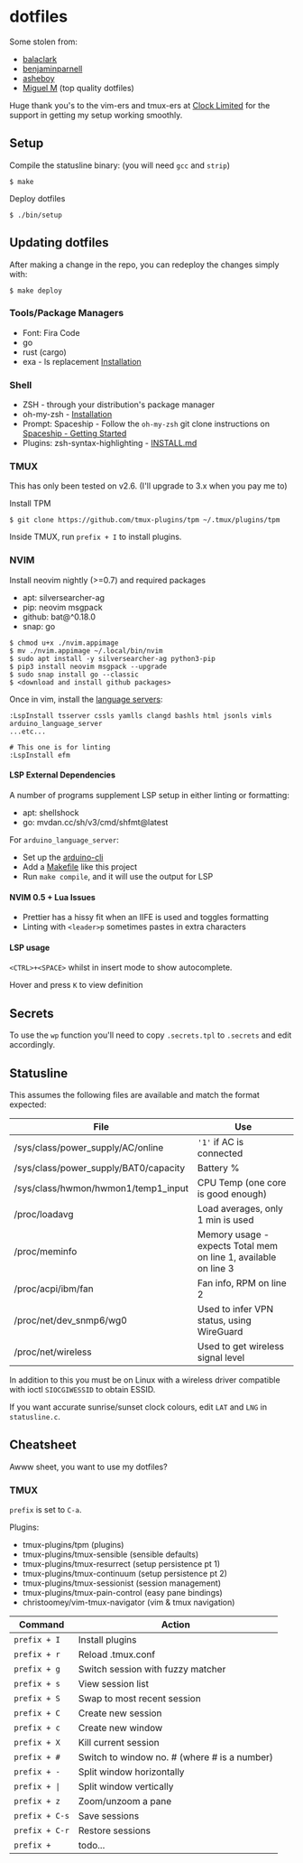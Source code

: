 # dotfiles

Some stolen from:
 - [balaclark](https://github.com/balaclark/dotfiles)
 - [benjaminparnell](https://github.com/benjaminparnell/dotfiles)
 - [asheboy](https://github.com/Asheboy/dotfiles)
 - [Miguel M](https://git.parata.xyz/eot/dotfiles/) (top quality dotfiles)

Huge thank you's to the vim-ers and tmux-ers at [Clock Limited](https://github.com/clocklimited) for the support in getting my setup working smoothly.

## Setup

Compile the statusline binary: (you will need `gcc` and `strip`)

```
$ make
```

Deploy dotfiles

```
$ ./bin/setup
```

## Updating dotfiles

After making a change in the repo, you can redeploy the changes simply with:

```
$ make deploy
```

### Tools/Package Managers

 - Font: Fira Code
 - go
 - rust (cargo)
 - exa - ls replacement [Installation](https://the.exa.website/install)

### Shell

 - ZSH - through your distribution's package manager
 - oh-my-zsh - [Installation](https://ohmyz.sh/#install)
 - Prompt: Spaceship - Follow the `oh-my-zsh` git clone instructions on [Spaceship - Getting Started](https://spaceship-prompt.sh/getting-started/)
 - Plugins: zsh-syntax-highlighting - [INSTALL.md](https://github.com/zsh-users/zsh-syntax-highlighting/blob/master/INSTALL.md#oh-my-zsh)

### TMUX

This has only been tested on v2.6. (I'll upgrade to 3.x when you pay me to)

Install TPM

```
$ git clone https://github.com/tmux-plugins/tpm ~/.tmux/plugins/tpm
```

Inside TMUX, run `prefix + I` to install plugins.

### NVIM

Install neovim nightly (>=0.7) and required packages
 - apt: silversearcher-ag
 - pip: neovim msgpack
 - github: bat@^0.18.0
 - snap: go

```
$ chmod u+x ./nvim.appimage
$ mv ./nvim.appimage ~/.local/bin/nvim
$ sudo apt install -y silversearcher-ag python3-pip
$ pip3 install neovim msgpack --upgrade
$ sudo snap install go --classic
$ <download and install github packages>
```

Once in vim, install the [language servers](https://github.com/kabouzeid/nvim-lspinstall#bundled-installers):

```
:LspInstall tsserver cssls yamlls clangd bashls html jsonls vimls arduino_language_server
...etc...

# This one is for linting
:LspInstall efm
```

#### LSP External Dependencies

A number of programs supplement LSP setup in either linting or formatting:
 - apt: shellshock
 - go: mvdan.cc/sh/v3/cmd/shfmt@latest

For `arduino_language_server`:
 - Set up the [arduino-cli](https://raw.githubusercontent.com/arduino/arduino-cli)
 - Add a [Makefile](https://github.com/jack828/esp32-logger/blob/arduino/Makefile) like this project
 - Run `make compile`, and it will use the output for LSP

#### NVIM 0.5 + Lua Issues

 - Prettier has a hissy fit when an IIFE is used and toggles formatting
 - Linting with `<leader>p` sometimes pastes in extra characters

#### LSP usage

`<CTRL>+<SPACE>` whilst in insert mode to show autocomplete.

Hover and press `K` to view definition

## Secrets

To use the `wp` function you'll need to copy `.secrets.tpl` to `.secrets` and edit accordingly.

## Statusline

This assumes the following files are available and match the format expected:

| File | Use |
|------|-----|
| /sys/class/power_supply/AC/online | `'1'` if AC is connected |
| /sys/class/power_supply/BAT0/capacity | Battery % |
| /sys/class/hwmon/hwmon1/temp1_input | CPU Temp (one core is good enough) |
| /proc/loadavg | Load averages, only 1 min is used |
| /proc/meminfo | Memory usage - expects Total mem on line 1, available on line 3 |
| /proc/acpi/ibm/fan | Fan info, RPM on line 2 |
| /proc/net/dev_snmp6/wg0 | Used to infer VPN status, using WireGuard |
| /proc/net/wireless | Used to get wireless signal level |

In addition to this you must be on Linux with a wireless driver compatible with ioctl `SIOCGIWESSID` to obtain ESSID.

If you want accurate sunrise/sunset clock colours, edit `LAT` and `LNG` in `statusline.c`.

## Cheatsheet

Awww sheet, you want to use my dotfiles?

### TMUX

`prefix` is set to `C-a`.

Plugins:
 - tmux-plugins/tpm (plugins)
 - tmux-plugins/tmux-sensible (sensible defaults)
 - tmux-plugins/tmux-resurrect (setup persistence pt 1)
 - tmux-plugins/tmux-continuum (setup persistence pt 2)
 - tmux-plugins/tmux-sessionist (session management)
 - tmux-plugins/tmux-pain-control (easy pane bindings)
 - christoomey/vim-tmux-navigator (vim & tmux navigation)

| Command | Action |
|---------|--------|
| `prefix + I` | Install plugins |
| `prefix + r` | Reload .tmux.conf |
| `prefix + g` | Switch session with fuzzy matcher |
| `prefix + s` | View session list |
| `prefix + S` | Swap to most recent session |
| `prefix + C` | Create new session |
| `prefix + c` | Create new window |
| `prefix + X` | Kill current session |
| `prefix + #` | Switch to window no. # (where # is a number) |
| `prefix + -` | Split window horizontally |
| `prefix + \|` | Split window vertically |
| `prefix + z` | Zoom/unzoom a pane |
| `prefix + C-s` | Save sessions |
| `prefix + C-r` | Restore sessions |
| `prefix + ` | todo... |
